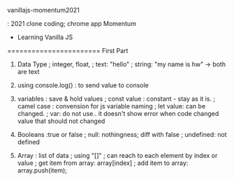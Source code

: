 vanillajs-momentum2021

: 2021 clone coding; chrome app Momentum

- Learning Vanilla JS

=======================
First Part

1. Data Type
   ; integer, float,
   ; text: "hello"
   ; string: "my name is hw"
   -> both are text

2. using console.log()
   : to send value to console

3. variables
   : save & hold values
   ; const value : constant - stay as it is.
   ; camel case : convension for js variable naming
   ; let value: can be changed.
   ; var: do not use.. it doesn't show error when code changed value that should not changed

4. Booleans
   :true or false
   ; null: nothingness; diff with false
   ; undefined: not defined

5. Array
   : list of data
   ; using "[]"
   ; can reach to each element by index or value
   ; get item from array: array[index]
   ; add item to array: array.push(item);
